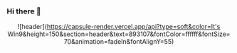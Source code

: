 ### Hi there 👋

<!--
**Win-9/Win-9** is a ✨ _special_ ✨ repository because its `README.md` (this file) appears on your GitHub profile.

Here are some ideas to get you started:

- 🔭 I’m currently working on ...
- 🌱 I’m currently learning ...
- 👯 I’m looking to collaborate on ...
- 🤔 I’m looking for help with ...
- 💬 Ask me about ...
- 📫 How to reach me: ...
- 😄 Pronouns: ...
- ⚡ Fun fact: ...
-->

<div align="center">
  
![header](https://capsule-render.vercel.app/api?type=soft&color=It's Win9&height=150&section=header&text=893107&fontColor=ffffff&fontSize=70&animation=fadeIn&fontAlignY=55)
</div>
